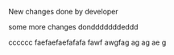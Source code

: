
 New changes done by developer

some more changes dondddddddeddd


cccccc
faefaefaefafafa
fawf
awgfag
ag
ag
ae
g
